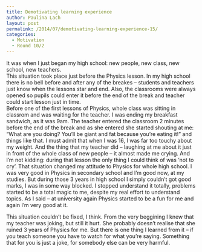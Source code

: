 ```yaml
---
title: Demotivating learning experience
author: Paulina Lach
layout: post
permalink: /2014/07/demotivating-learning-experience-15/
categories:
  - Motivation
  - Round 10/2
---
```

It was when I just began my high school: new people, new class, new school, new teachers.  
This situation took place just before the Physics lesson. In my high school there is no bell before and after any of the breakes &#8211; students and teachers just know when the lessons star and end. Also, the classrooms were always opened so pupils could enter it before the end of the break and teacher could start lesson just in time.  
Before one of the first lessons of Physics, whole class was sitting in classrom and was waiting for the teacher. I was ending my breakfast sandwich, as it was 9am. The teacher entered the classroom 2 minutes before the end of the break and as she entered she started shouting at me: &#8220;What are you doing? You&#8217;ll be giant and fat because you&#8217;re eating it!&#8221; and things like that. I must admit that when I was 16, I was far too touchy about my weight. And the thing that my teacher did &#8211; laughing at me about it just in front of the whole class of new people &#8211; it almost made me crying. And I&#8217;m not kidding: during that lesson the only thing I could think of was &#8216;not to cry&#8217;. That situation changed my attitude to Physics for whole high school. I was very good in Physics in secondary school and I&#8217;m good now, at my studies. But during those 3 years in high school I simply couldn&#8217;t got good marks, I was in some way blocked. I stopped understand it totally, problems started to be a total magic to me, despite my real effort to understand topics. As I said &#8211; at university again Physics started to be a fun for me and again I&#8217;m very good at it.

This situation couldn&#8217;t be fixed, I think. From the very beggining I knew that my teacher was joking, but still it hurt. She probably doesn&#8217;t realise that she ruined 3 years of Physics for me. But there is one thing I learned from it &#8211; if you teach someone you have to watch for what you&#8217;re saying. Something that for you is just a joke, for somebody else can be very harmful.